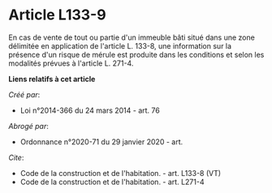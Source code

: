 # Article L133-9

En cas de vente de tout ou partie d'un immeuble bâti situé dans une zone délimitée en application de l'article L. 133-8, une
information sur la présence d'un risque de mérule est produite dans les conditions et selon les modalités prévues à l'article
L. 271-4.

**Liens relatifs à cet article**

_Créé par_:

  - Loi n°2014-366 du 24 mars 2014 - art. 76

_Abrogé par_:

  - Ordonnance n°2020-71 du 29 janvier 2020 - art.

_Cite_:

  - Code de la construction et de l'habitation. - art. L133-8 (VT)
  - Code de la construction et de l'habitation. - art. L271-4
